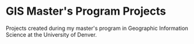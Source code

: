 # GIS Master's Program Projects
 
Projects created during my master's program in Geographic Information Science at the University of Denver. 
